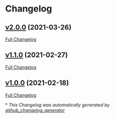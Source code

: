 # Changelog

## [v2.0.0](https://github.com/Th3-S1lenc3/Matrix-Calculator/tree/v2.0.0) (2021-03-26)

[Full Changelog](https://github.com/Th3-S1lenc3/Matrix-Calculator/compare/v1.1.0...v2.0.0)

## [v1.1.0](https://github.com/Th3-S1lenc3/Matrix-Calculator/tree/v1.1.0) (2021-02-27)

[Full Changelog](https://github.com/Th3-S1lenc3/Matrix-Calculator/compare/v1.0.0...v1.1.0)

## [v1.0.0](https://github.com/Th3-S1lenc3/Matrix-Calculator/tree/v1.0.0) (2021-02-18)

[Full Changelog](https://github.com/Th3-S1lenc3/Matrix-Calculator/compare/4fc53f579b8495a7bfe966c216fae8b05b0c097d...v1.0.0)


\* *This Changelog was automatically generated by [github_changelog_generator](https://github.com/github-changelog-generator/github-changelog-generator)*
